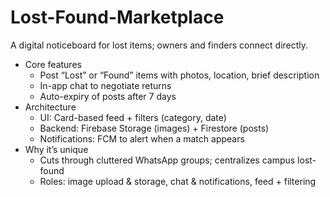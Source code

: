 # Lost-Found-Marketplace
A digital noticeboard for lost items; owners and finders connect directly.

- Core features  
  - Post “Lost” or “Found” items with photos, location, brief description  
  - In-app chat to negotiate returns  
  - Auto-expiry of posts after 7 days  
- Architecture  
  - UI: Card-based feed + filters (category, date)  
  - Backend: Firebase Storage (images) + Firestore (posts)  
  - Notifications: FCM to alert when a match appears  
- Why it’s unique  
  - Cuts through cluttered WhatsApp groups; centralizes campus lost-found  
  - Roles: image upload & storage, chat & notifications, feed + filtering

